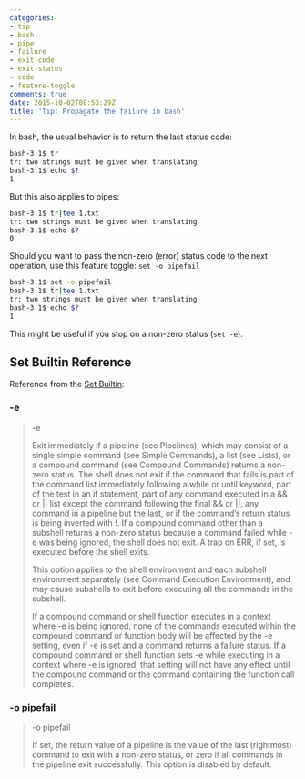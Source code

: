 ```yaml
---
categories:
- tip
- bash
- pipe
- failure
- exit-code
- exit-status
- code
- feature-toggle
comments: true
date: 2015-10-02T08:53:29Z
title: 'Tip: Propagate the failure in bash'
---
```


In bash, the usual behavior is to return the last status code:

```bash
bash-3.1$ tr
tr: two strings must be given when translating
bash-3.1$ echo $?
1
```

But this also applies to pipes:

```bash
bash-3.1$ tr|tee 1.txt
tr: two strings must be given when translating
bash-3.1$ echo $?
0
```

Should you want to pass the non-zero (error) status code to the next operation, use this feature toggle: ``set -o pipefail``

```bash
bash-3.1$ set -o pipefail
bash-3.1$ tr|tee 1.txt
tr: two strings must be given when translating
bash-3.1$ echo $?
1
```

This might be useful if you stop on a non-zero status (``set -e``).

## Set Builtin Reference

Reference from the [Set Builtin](https://www.gnu.org/software/bash/manual/html_node/The-Set-Builtin.html#The-Set-Builtin):

### -e

>-e
>
>Exit immediately if a pipeline (see Pipelines), which may consist of a single simple command (see Simple Commands), a list (see Lists), or a compound command (see Compound Commands) returns a non-zero status. The shell does not exit if the command that fails is part of the command list immediately following a while or until keyword, part of the test in an if statement, part of any command executed in a && or || list except the command following the final && or ||, any command in a pipeline but the last, or if the command’s return status is being inverted with !. If a compound command other than a subshell returns a non-zero status because a command failed while -e was being ignored, the shell does not exit. A trap on ERR, if set, is executed before the shell exits.
>
>This option applies to the shell environment and each subshell environment separately (see Command Execution Environment), and may cause subshells to exit before executing all the commands in the subshell.
>
>If a compound command or shell function executes in a context where -e is being ignored, none of the commands executed within the compound command or function body will be affected by the -e setting, even if -e is set and a command returns a failure status. If a compound command or shell function sets -e while executing in a context where -e is ignored, that setting will not have any effect until the compound command or the command containing the function call completes.

### -o pipefail

>-o pipefail
>
>If set, the return value of a pipeline is the value of the last (rightmost) command to exit with a non-zero status, or zero if all commands in the pipeline exit successfully. This option is disabled by default.